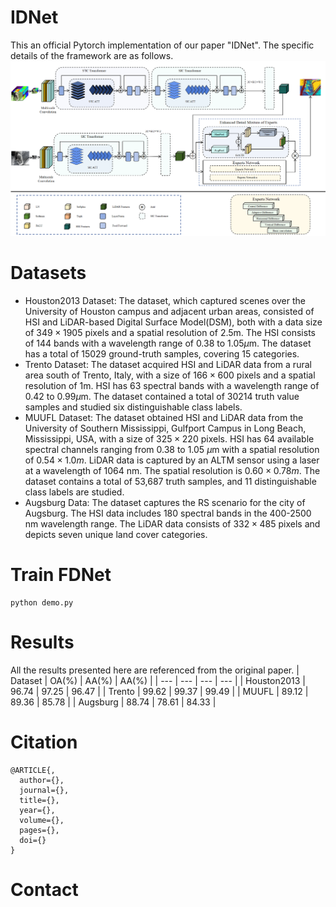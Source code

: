 # IDNet
This an official Pytorch implementation of our paper "IDNet". The specific details of the framework are as follows.
![image](https://github.com/ZhaoYuQing01/IDNet/blob/main/figure/IDNet.png)
# Datasets
* Houston2013 Dataset: The dataset, which captured scenes over the University of Houston campus and adjacent urban areas, consisted of HSI and LiDAR-based Digital Surface Model(DSM), both with a data size of $349 \times 1905$ pixels and a spatial resolution of 2.5m. The HSI consists of 144 bands with a wavelength range of 0.38 to 1.05$\mu$m. The dataset has a total of 15029 ground-truth samples, covering 15 categories.
* Trento Dataset: The dataset acquired HSI and LiDAR data from a rural area south of Trento, Italy, with a size of $166 \times 600$ pixels and a spatial resolution of 1m. HSI has 63 spectral bands with a wavelength range of 0.42 to 0.99$\mu$m. The dataset contained a total of 30214 truth value samples and studied six distinguishable class labels.
* MUUFL Dataset: The dataset obtained HSI and LiDAR data from the University of Southern Mississippi, Gulfport Campus in Long Beach, Mississippi, USA, with a size of $325 \times 220$ pixels. HSI has 64 available spectral channels ranging from 0.38 to 1.05 $\mu$m with a spatial resolution of $0.54 \times 1.0 m$. LiDAR data is captured by an ALTM sensor using a laser at a wavelength of 1064 nm. The spatial resolution is $0.60 \times 0.78 m$. The dataset contains a total of 53,687 truth samples, and 11 distinguishable class labels are studied.
* Augsburg Data: The dataset captures the RS scenario for the city of Augsburg. The HSI data includes 180 spectral bands in the 400-2500 nm wavelength range. The LiDAR data consists of $332 \times 485$ pixels and depicts seven unique land cover categories.
# Train FDNet
 ```
python demo.py
```
# Results
All the results presented here are referenced from the original paper.
| Dataset | OA(%) | AA(%) | AA(%) |
| --- | --- | --- | --- |
| Houston2013 | 96.74 | 97.25 | 96.47 |
| Trento | 99.62 | 99.37 | 99.49 |
| MUUFL | 89.12 | 89.36 | 85.78 |
| Augsburg | 88.74 | 78.61 | 84.33 |
# Citation
```
@ARTICLE{,
  author={},
  journal={},
  title={},
  year={},
  volume={},
  pages={},
  doi={}
}
```
# Contact
